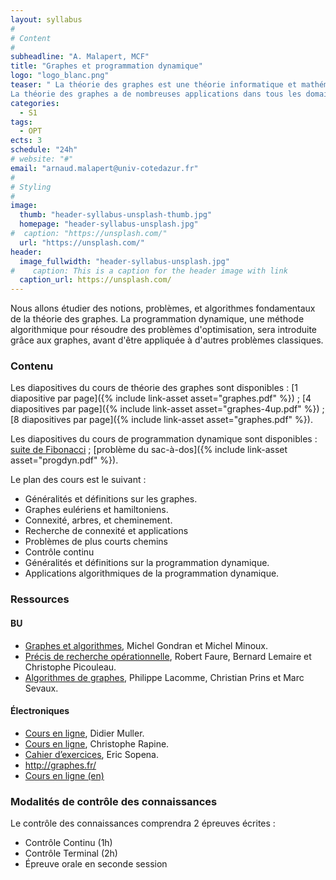 ```yaml
---
layout: syllabus
#
# Content
#
subheadline: "A. Malapert, MCF"
title: "Graphes et programmation dynamique"
logo: "logo_blanc.png"
teaser: " La théorie des graphes est une théorie informatique et mathématique. 
La théorie des graphes a de nombreuses applications dans tous les domaines liés à la notion de réseau (réseau social, réseau informatique, télécommunications, etc.) et dans bien d'autres domaines (par exemple génétique) tant le concept de graphe, à peu près équivalent à celui de relation binaire (à ne pas confondre donc avec graphe d'une fonction), est général."
categories:
  - S1
tags:
  - OPT
ects: 3
schedule: "24h"
# website: "#"
email: "arnaud.malapert@univ-cotedazur.fr"
#
# Styling
#
image:
  thumb: "header-syllabus-unsplash-thumb.jpg"
  homepage: "header-syllabus-unsplash.jpg"
#  caption: "https://unsplash.com/"
  url: "https://unsplash.com/"
header:
  image_fullwidth: "header-syllabus-unsplash.jpg"
#    caption: This is a caption for the header image with link
  caption_url: https://unsplash.com/  
---
```


Nous allons étudier des notions, problèmes, et algorithmes fondamentaux de la théorie des graphes.
La programmation dynamique, une méthode algorithmique pour résoudre des problèmes d'optimisation, sera introduite grâce aux graphes, avant d'être appliquée à d'autres problèmes classiques.

### Contenu ###

Les diapositives du cours de théorie des graphes sont disponibles :
[1 diapositive par page]({% include link-asset asset="graphes.pdf" %}) ;
[4 diapositives par page]({% include link-asset asset="graphes-4up.pdf" %}) ;
[8 diapositives par page]({% include link-asset asset="graphes.pdf" %}).

Les diapositives du cours de programmation dynamique  sont disponibles : [suite de Fibonacci](http://www.i3s.unice.fr/~malapert/R/pdf/14-fibonacci.pdf) ; [problème du sac-à-dos]({% include link-asset asset="progdyn.pdf" %}).

Le plan des cours est le suivant :
- Généralités et définitions sur les graphes.
- Graphes eulériens et hamiltoniens.
- Connexité, arbres, et cheminement.
- Recherche de connexité et applications
- Problèmes de plus courts chemins
- Contrôle continu
- Généralités et définitions sur la programmation dynamique.
- Applications algorithmiques de la programmation dynamique. 

### Ressources ###


#### BU ####

- [Graphes et algorithmes](http://catalogue.unice.fr/primo_library/libweb/action/dlDisplay.do?vid%3DUNS&docId%3Dsc_aleph_uns01000121977%20), Michel Gondran et Michel Minoux.
- [Précis de recherche opérationnelle](http://catalogue.unice.fr/primo_library/libweb/action/dlDisplay.do?vid%3DUNS&docId%3Dsc_aleph_uns01000108437%20), Robert Faure, Bernard Lemaire et Christophe Picouleau.
- [Algorithmes de graphes](http://catalogue.unice.fr/primo_library/libweb/action/dlDisplay.do?vid%3DUNS&docId%3Dsc_aleph_uns01000042329%20), Philippe Lacomme, Christian Prins et Marc Sevaux.

#### Électroniques ####

- [Cours en ligne](http://www.apprendre-en-ligne.net/graphes/), Didier Muller.
- [Cours en ligne](http://idmme06.inpg.fr/~rapinec/Graphe/Graphe/default.html), Christophe Rapine.
- [Cahier d&rsquo;exercices](http://mathematiques.ac-bordeaux.fr/pedalyc/seqdocped/graphes/cahier/cahier.htm), Eric Sopena.
- <http://graphes.fr/>
- [Cours en ligne (en)](https://algs4.cs.princeton.edu/40graphs/)


### Modalités de contrôle des connaissances ###

Le contrôle des connaissances comprendra 2 épreuves écrites :

- Contrôle Continu (1h)
- Contrôle Terminal (2h)
- Épreuve orale en seconde session
